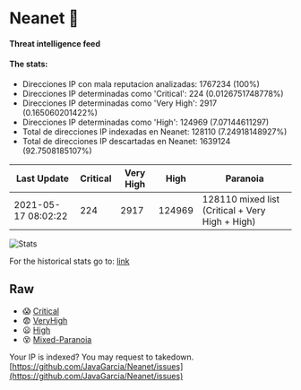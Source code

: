 # Neanet :hocho:
#### Threat intelligence feed
#### The stats:

- Direcciones IP con mala reputacion analizadas: 1767234 (100%)
- Direcciones IP determinadas como 'Critical':  224 (0.0126751748778%)
- Direcciones IP determinadas como 'Very High':  2917 (0.165060201422%)
- Direcciones IP determinadas como 'High':  124969 (7.07144611297)
- Total de direcciones IP indexadas en Neanet:  128110 (7.24918148927%)
- Total de direcciones IP descartadas en Neanet:  1639124 (92.7508185107%)

| Last Update | Critical | Very High | High | Paranoia |
| --- | --- | --- | --- | --- |
| 2021-05-17 08:02:22 | 224 | 2917 | 124969 | 128110 mixed list (Critical + Very High + High)|

![Stats](https://docs.google.com/spreadsheets/d/e/2PACX-1vSnaNMIXVabIpDJjufMlzH7poXnshF3mgd8Is1g9ytUEzVsP5my4Trn8f-xkoLLQ38xpL3HtmUexLo6/pubchart?oid=501124687&format=image)

For the historical stats go to: [link](/stats.csv)
## Raw
- :scream: [Critical](https://raw.githubusercontent.com/JavaGarcia/Neanet/master/blacklists/neanet_critical.txt)
- :fearful: [VeryHigh](https://raw.githubusercontent.com/JavaGarcia/Neanet/master/blacklists/neanet_veryHigh.txtt)
- :frowning: [High](https://raw.githubusercontent.com/JavaGarcia/Neanet/master/blacklists/neanet_high.txt)
- :dizzy_face: [Mixed-Paranoia](https://raw.githubusercontent.com/JavaGarcia/Neanet/master/blacklists/neanet_all.txt)


Your IP is indexed? You may request to takedown. [https://github.com/JavaGarcia/Neanet/issues](https://github.com/JavaGarcia/Neanet/issues)

























































































































































































































































































































































































































































































































































































































































































































































































































































































































































































































































































































































































































































































































































































































































































































































































































































































































































































































































































































































































































































































































































































































































































































































































































































































































































































































































































































































































































































































































































































































































































































































































































































































































































































































































































































































































































































































































































































































































































































































































































































































































































































































































































































































































































































































































































































































































































































































































































































































































































































































































































































































































































































































































































































































































































































































































































































































































































































































































































































































































































































































































































































































































































































































































































































































































































































































